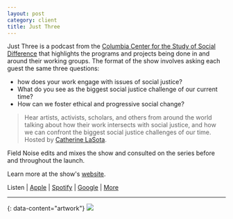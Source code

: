 ```yaml
---
layout: post
category: client
title: Just Three
---
```

Just Three is a podcast from the [Columbia Center for the Study of Social Difference](https://www.socialdifference.columbia.edu) that highlights the programs and projects being done in and around their working groups. The format of the show involves asking each guest the same three questions:

-  how does your work engage with issues of social justice?
-  What do you see as the biggest social justice challenge of our current time?
-  How can we foster ethical and progressive social change?

> Hear artists, activists, scholars, and others from around the world talking about how their work intersects with social justice, and how we can confront the biggest social justice challenges of our time. Hosted by [Catherine LaSota](https://www.socialdifference.columbia.edu/faculty-/catherine-lasota).

Field Noise edits and mixes the show and consulted on the series before and throughout the launch.

Learn more at the show's [website](https://www.socialdifference.columbia.edu/justthree).

Listen | [Apple](https://pod.link/1540088214.apple) | [Spotify](https://pod.link/1540088214.spotify) | [Google](https://pod.link/1540088214.google) | [More](https://pod.link/1540088214)

---
{: data-content="artwork"}
![](https://images.squarespace-cdn.com/content/593e27fbf5e231c0523fed58/1610547639346-XZQUXESFOHERG07UMJD3/JUST+THREE+logo.png?content-type=image%2Fpng)

